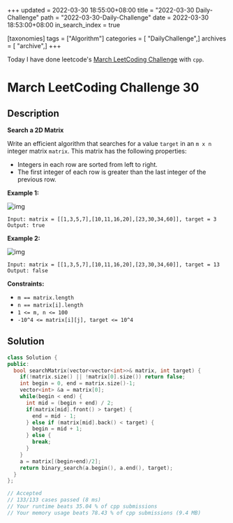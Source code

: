 +++
updated = 2022-03-30 18:55:00+08:00
title = "2022-03-30 Daily-Challenge"
path = "2022-03-30-Daily-Challenge"
date = 2022-03-30 18:53:00+08:00
in_search_index = true

[taxonomies]
tags = ["Algorithm"]
categories = [ "DailyChallenge",]
archives = [ "archive",]
+++

Today I have done leetcode's [March LeetCoding Challenge](https://leetcode.com/problems/search-a-2d-matrix/) with `cpp`.

<!-- more -->

# March LeetCoding Challenge 30

## Description

**Search a 2D Matrix**

Write an efficient algorithm that searches for a value `target` in an `m x n` integer matrix `matrix`. This matrix has the following properties:

- Integers in each row are sorted from left to right.
- The first integer of each row is greater than the last integer of the previous row.

 

**Example 1:**

![img](https://assets.leetcode.com/uploads/2020/10/05/mat.jpg)

```
Input: matrix = [[1,3,5,7],[10,11,16,20],[23,30,34,60]], target = 3
Output: true
```

**Example 2:**

![img](https://assets.leetcode.com/uploads/2020/10/05/mat2.jpg)

```
Input: matrix = [[1,3,5,7],[10,11,16,20],[23,30,34,60]], target = 13
Output: false
```

 

**Constraints:**

- `m == matrix.length`
- `n == matrix[i].length`
- `1 <= m, n <= 100`
- `-10^4 <= matrix[i][j], target <= 10^4`

## Solution

``` cpp
class Solution {
public:
  bool searchMatrix(vector<vector<int>>& matrix, int target) {
    if(!matrix.size() || !matrix[0].size()) return false;
    int begin = 0, end = matrix.size()-1;
    vector<int> &a = matrix[0];
    while(begin < end) {
      int mid = (begin + end) / 2;
      if(matrix[mid].front() > target) {
        end = mid - 1;
      } else if (matrix[mid].back() < target) {
        begin = mid + 1;
      } else {
        break;
      }
    }
    a = matrix[(begin+end)/2];
    return binary_search(a.begin(), a.end(), target);
  }
};

// Accepted
// 133/133 cases passed (8 ms)
// Your runtime beats 35.04 % of cpp submissions
// Your memory usage beats 78.43 % of cpp submissions (9.4 MB)
```

